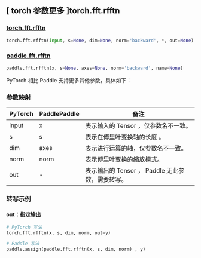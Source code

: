 ## [ torch 参数更多 ]torch.fft.rfftn

### [torch.fft.rfftn](https://pytorch.org/docs/stable/generated/torch.fft.rfftn.html#torch-fft-rfftn)

```python
torch.fft.rfftn(input, s=None, dim=None, norm='backward', *, out=None)
```

### [paddle.fft.rfftn](https://www.paddlepaddle.org.cn/documentation/docs/zh/develop/api/paddle/fft/rfftn_cn.html#rfftn)

```python
paddle.fft.rfftn(x, s=None, axes=None, norm='backward', name=None)
```

PyTorch 相比 Paddle 支持更多其他参数，具体如下：

### 参数映射

| PyTorch                             | PaddlePaddle | 备注                                                                    |
| ----------------------------------- | ------------ | ----------------------------------------------------------------------- |
| input     | x           | 表示输入的 Tensor ，仅参数名不一致。                         |
| s     | s           | 表示在傅里叶变换轴的长度 。                         |
| dim       | axes        | 表示进行运算的轴，仅参数名不一致。                           |
| norm     | norm           | 表示傅里叶变换的缩放模式。                         |
| out           | -      | 表示输出的 Tensor ， Paddle 无此参数，需要转写。         |

###  转写示例
#### out：指定输出
```python
# PyTorch 写法
torch.fft.rfftn(x, s, dim, norm, out=y)

# Paddle 写法
paddle.assign(paddle.fft.rfftn(x, s, dim, norm) , y)
```
